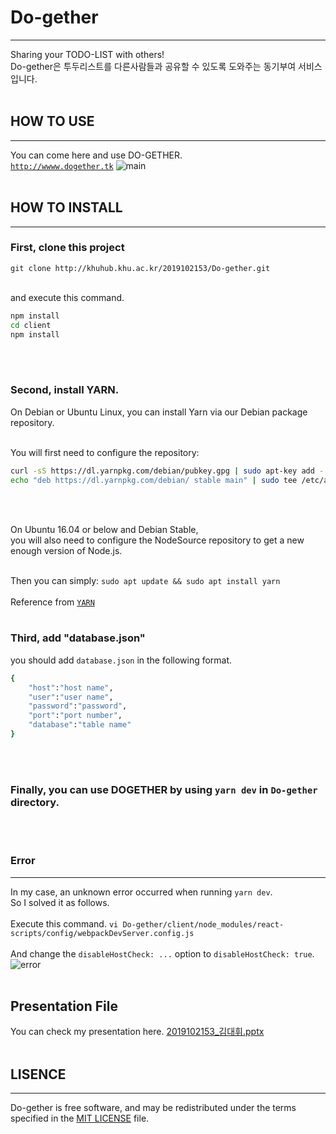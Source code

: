 # Do-gether
----------
Sharing your TODO-LIST with others!<br>
Do-gether은 투두리스트를 다른사람들과 공유할 수 있도록 도와주는 동기부여 서비스입니다.
<br><br>

## HOW TO USE
----------
You can come here and use DO-GETHER.<br>
[`http://wwww.dogether.tk`](http://wwww.dogether.tk)
![main](/uploads/9dce27e61dc8a02f8fe0ab37dfaf4df5/main.png)
<br><br>

## HOW TO INSTALL
---------
### First, clone this project
`git clone http://khuhub.khu.ac.kr/2019102153/Do-gether.git`
<br><br>

and execute this command.
```sh
npm install
cd client
npm install
```
<br><br>

### Second, install YARN.
On Debian or Ubuntu Linux, you can install Yarn via our Debian package repository.
<br><br>

You will first need to configure the repository:
```sh
curl -sS https://dl.yarnpkg.com/debian/pubkey.gpg | sudo apt-key add -
echo "deb https://dl.yarnpkg.com/debian/ stable main" | sudo tee /etc/apt/sources.list.d/yarn.list
```
<br><br>

On Ubuntu 16.04 or below and Debian Stable,<br>
you will also need to configure the NodeSource repository to get a new enough version of Node.js.
<br><br>

Then you can simply:
`sudo apt update && sudo apt install yarn`<br><br>
Reference from [`YARN`](https://yarnpkg.com/en/docs/install)
<br><br>

### Third, add "database.json"
you should add `database.json` in the following format.
```sh
{
    "host":"host name",
    "user":"user name",
    "password":"password",
    "port":"port number",
    "database":"table name"
}
```
<br><br>

### Finally, you can use DOGETHER by using `yarn dev` in `Do-gether` directory.
<br><br>

### Error
--------
In my case, an unknown error occurred when running `yarn dev`.<br>
So I solved it as follows.
<br><br>
Execute this command.
`vi Do-gether/client/node_modules/react-scripts/config/webpackDevServer.config.js`
<br><br>
And change the `disableHostCheck: ...` option to `disableHostCheck: true`.
![error](/uploads/be3c1c269c2ee157825f6d9e143706fc/error.png)
<br><br>

## Presentation File
You can check my presentation here.
[2019102153_김대휘.pptx](/uploads/ec22aec2c186128329918ec641a54f73/2019102153_김대휘.pptx)
<br><br>

## LISENCE
-------
Do-gether is free software, and may be redistributed under the terms specified in the [MIT LICENSE](http://khuhub.khu.ac.kr/2019102153/Do-gether/blob/master/LICENSE.txt) file.